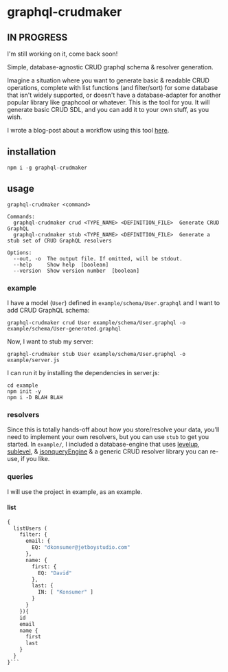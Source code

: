 # graphql-crudmaker

## IN PROGRESS

I'm still working on it, come back soon!


Simple, database-agnostic CRUD graphql schema & resolver generation.

Imagine a situation where you want to generate basic & readable CRUD operations, complete with list functions (and filter/sort) for some database that isn't widely supported, or doesn't have a database-adapter for another popular library like graphcool or whatever. This is the tool for you. It will generate basic CRUD SDL, and you can add it to your own stuff, as you wish.

I wrote a blog-post about a workflow using this tool [here](NOLINK).

## installation

```
npm i -g graphql-crudmaker
```

## usage

```
graphql-crudmaker <command>

Commands:
  graphql-crudmaker crud <TYPE_NAME> <DEFINITION_FILE>  Generate CRUD GraphQL
  graphql-crudmaker stub <TYPE_NAME> <DEFINITION_FILE>  Generate a stub set of CRUD GraphQL resolvers

Options:
  --out, -o  The output file. If omitted, will be stdout.
  --help     Show help  [boolean]
  --version  Show version number  [boolean]
```

### example

I have a model (`User`) defined in `example/schema/User.graphql` and I want to add CRUD GraphQL schema:

```
graphql-crudmaker crud User example/schema/User.graphql -o example/schema/User-generated.graphql
```

Now, I want to stub my server:

```
graphql-crudmaker stub User example/schema/User.graphql -o example/server.js
```

I can run it by installing the dependencies in server.js:

```
cd example
npm init -y
npm i -D BLAH BLAH
```

### resolvers

Since this is totally hands-off about how you store/resolve your data, you'll need to implement your own resolvers, but you can use `stub` to get you started. In `example/`, I included a database-engine that uses [levelup](https://github.com/Level/levelup), [sublevel](https://github.com/stagas/sublevel), & [jsonqueryEngine](https://github.com/eugeneware/jsonquery-engine) & a generic CRUD resolver library you can re-use, if you like.

### queries

I will use the project in example, as an example.

#### list

```graphql
{
  listUsers (
    filter: {
      email: {
        EQ: "dkonsumer@jetboystudio.com"
      },
      name: {
        first: {
          EQ: "David"
        },
        last: {
          IN: [ "Konsumer" ]
        }
      }
    }){
    id
    email
    name {
      first
      last
    }
  }
}```

